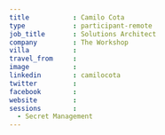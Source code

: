 ```yaml
---
title           : Camilo Cota
type            : participant-remote
job_title       : Solutions Architect
company         : The Workshop
villa           :
travel_from     :
image           :
linkedin        : camilocota
twitter         :
facebook        :
website         :
sessions        :
  - Secret Management
---
```

